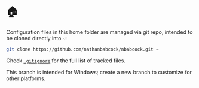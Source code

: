 # 🏠

Configuration files in this home folder are managed via git repo, intended to be
cloned directly into `~`:

```sh
git clone https://github.com/nathanbabcock/nbabcock.git ~
```

Check [`.gitignore`](.gitignore) for the full list of tracked files.

This branch is intended for Windows; create a new branch to customize for other platforms.

